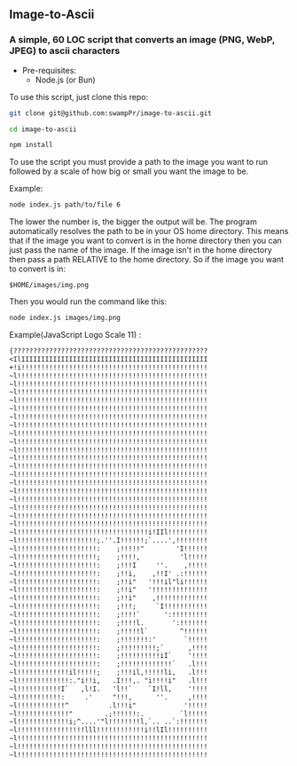 ## Image-to-Ascii

### A simple, 60 LOC script that converts an image (PNG, WebP, JPEG) to ascii characters

- Pre-requisites:
    - Node.js (or Bun)

To use this script, just clone this repo:
```sh
git clone git@github.com:swampPr/image-to-ascii.git

cd image-to-ascii

npm install
```

To use the script you must provide a path to the image you want to run followed by a scale of how big or small you want the image to be. 

Example:
```sh 
node index.js path/to/file 6
```
The lower the number is, the bigger the output will be.
The program automatically resolves the path to be in your OS home directory. This means that if the image you want to
convert is in the home directory then you can just pass the name of the image. If the image isn't in the home
directory then pass a path RELATIVE to the home directory. So if the image you want to convert is in:

`$HOME/images/img.png`

Then you would run the command like this:

```sh
node index.js images/img.png
```

Example(JavaScript Logo Scale 11) :

```txt
{?????????????????????????????????????????????????
<IlIIIIIIIIIIIIIIIIIIIIIIIIIIIIIIIIIIIIIIIIIIIIIII
+!i!!!!!!!!!!!!!!!!!!!!!!!!!!!!!!!!!!!!!!!!!!!!!!!
~l!!!!!!!!!!!!!!!!!!!!!!!!!!!!!!!!!!!!!!!!!!!!!!!!
~l!!!!!!!!!!!!!!!!!!!!!!!!!!!!!!!!!!!!!!!!!!!!!!!!
~l!!!!!!!!!!!!!!!!!!!!!!!!!!!!!!!!!!!!!!!!!!!!!!!!
~l!!!!!!!!!!!!!!!!!!!!!!!!!!!!!!!!!!!!!!!!!!!!!!!!
~l!!!!!!!!!!!!!!!!!!!!!!!!!!!!!!!!!!!!!!!!!!!!!!!!
~l!!!!!!!!!!!!!!!!!!!!!!!!!!!!!!!!!!!!!!!!!!!!!!!!
~l!!!!!!!!!!!!!!!!!!!!!!!!!!!!!!!!!!!!!!!!!!!!!!!!
~l!!!!!!!!!!!!!!!!!!!!!!!!!!!!!!!!!!!!!!!!!!!!!!!!
~l!!!!!!!!!!!!!!!!!!!!!!!!!!!!!!!!!!!!!!!!!!!!!!!!
~l!!!!!!!!!!!!!!!!!!!!!!!!!!!!!!!!!!!!!!!!!!!!!!!!
~l!!!!!!!!!!!!!!!!!!!!!!!!!!!!!!!!!!!!!!!!!!!!!!!!
~l!!!!!!!!!!!!!!!!!!!!!!!!!!!!!!!!!!!!!!!!!!!!!!!!
~l!!!!!!!!!!!!!!!!!!!!!!!!!!!!!!!!!!!!!!!!!!!!!!!!
~l!!!!!!!!!!!!!!!!!!!!!!!!!!!!!!!!!!!!!!!!!!!!!!!!
~l!!!!!!!!!!!!!!!!!!!!!!!!!!!!!!!!!!!!!!!!!!!!!!!!
~l!!!!!!!!!!!!!!!!!!!!!!!!!!!!!!!!!!!!!!!!!!!!!!!!
~l!!!!!!!!!!!!!!!!!!!!!!!!!!!!!!!!!!!!!!!!!!!!!!!!
~l!!!!!!!!!!!!!!!!!!!!!!!!!!!!!!!!!!!!!!!!!!!!!!!!
~l!!!!!!!!!!!!!!!!!!!!!!!!!!!!!!!!!!!!!!!!!!!!!!!!
~l!!!!!!!!!!!!!!!!!!!!!!!!!!!!!!!!!i!IIl!!!!!!!!!!
~l!!!!!!!!!!!!!!!!!!!!;.''.I!!!!!!;`....',!!!!!!!!
~l!!!!!!!!!!!!!!!!!!!!:    ;!!!!!"        'I!!!!!!
~l!!!!!!!!!!!!!!!!!!!!;    ;!!!!,          'l!!!!!
~l!!!!!!!!!!!!!!!!!!!!:    ;!!!I     ''.    ,!!!!!
~l!!!!!!!!!!!!!!!!!!!!:    ;!!i,    ,!!I' .:!!!!!!
~l!!!!!!!!!!!!!!!!!!!!:    ;!!i"   '!!!il"li!!!!!!
~l!!!!!!!!!!!!!!!!!!!!:    ;!!i"   '!!!!!!!!!!!!!!
~l!!!!!!!!!!!!!!!!!!!!:    ;!!i"    ,!!!!!!!!!!!!!
~l!!!!!!!!!!!!!!!!!!!!:    ;!!!;     `I!!!!!!!!!!!
~l!!!!!!!!!!!!!!!!!!!!:    ;!!!!`      ':!!!!!!!!!
~l!!!!!!!!!!!!!!!!!!!!:    ;!!!!l.       ':!!!!!!!
~l!!!!!!!!!!!!!!!!!!!!:    ;!!!!!l`        ^!!!!!!
~l!!!!!!!!!!!!!!!!!!!!:    ;!!!!!!!:'       `!!!!!
~l!!!!!!!!!!!!!!!!!!!!:    ;!!!!!!!!!;`      ,!!!!
~l!!!!!!!!!!!!!!!!!!!!:    ;!!!!!!!!!!iI`    '!!!!
~l!!!!!!!!!!!!!!!!!!!!:    ;!!!!!!!!!!!!!`   .l!!!
~l!!!!!!!!!!!!!il!!!!!;    ;!!!il,!!!!!li,   .l!!!
~l!!!!!!!!!!!!!:."i!!i,   .I!!!,. "i!!!!i"   .l!!!
~l!!!!!!!!!!!I`   ,l!I.   'l!!`    `I!ll,    '!!!!
~l!!!!!!!!!!!:     .'     "!!!,      ''.     ,!!!!
~l!!!!!!!!!!!!^          .l!!!i"            '!!!!!
~l!!!!!!!!!!!!!"        .;!!!!!!:.         `l!!!!!
~l!!!!!!!!!!!!!i;^....'"l!!!!!!!!l,`.. ..`:!!!!!!!
~l!!!!!!!!!!!!!!!!!lll!!!!!!!!!!!!i!!lIl!!!!!!!!!!
~l!!!!!!!!!!!!!!!!!!!!!!!!!!!!!!!!!!!!!!!!!!!!!!!!
~l!!!!!!!!!!!!!!!!!!!!!!!!!!!!!!!!!!!!!!!!!!!!!!!!
~l!!!!!!!!!!!!!!!!!!!!!!!!!!!!!!!!!!!!!!!!!!!!!!!!
```
